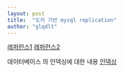 ```yaml
---
layout: post
title:  "도커 기반 mysql replication"
author: "glqdlt"
---
```


[레퍼런스1](https://jupiny.com/2017/11/07/docker-mysql-replicaiton/)
[레퍼런스2](https://www.percona.com/blog/2016/03/30/docker-mysql-replication-101/)


데이터베이스 의 인덱싱에 대한 내용
[인덱싱](http://tech.kakao.com/2018/06/19/AscendingAndDescendingIndex/)